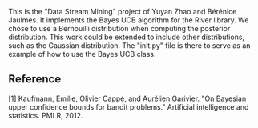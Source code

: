 This is the "Data Stream Mining" project of Yuyan Zhao and Bérénice Jaulmes.
It implements the Bayes UCB algorithm for the River library. We chose to use a Bernouilli distribution when computing the posterior distribution. 
This work could be extended to include other distributions, such as the Gaussian distribution.
The "init.py" file is there to serve as an example of how to use the Bayes UCB class.

## Reference
[1] Kaufmann, Emilie, Olivier Cappé, and Aurélien Garivier. "On Bayesian upper confidence bounds for bandit problems." Artificial intelligence and statistics. PMLR, 2012.

